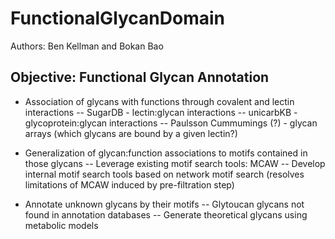 # FunctionalGlycanDomain

Authors: Ben Kellman and Bokan Bao

## Objective: Functional Glycan Annotation
- Association of glycans with functions through covalent and lectin interactions
-- SugarDB - lectin:glycan interactions
-- unicarbKB - glycoprotein:glycan interactions
-- Paulsson Cummumings (?) - glycan arrays (which glycans are bound by a given lectin?)

- Generalization of glycan:function associations to motifs contained in those glycans
-- Leverage existing motif search tools: MCAW
-- Develop internal motif search tools based on network motif search (resolves limitations of MCAW induced by pre-filtration step)

- Annotate unknown glycans by their motifs
-- Glytoucan glycans not found in annotation databases
-- Generate theoretical glycans using metabolic models
